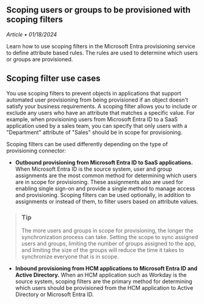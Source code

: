 ## Scoping users or groups to be provisioned with scoping filters

*Article • 01/18/2024*

Learn how to use scoping filters in the Microsoft Entra provisioning service to define attribute based rules. The rules are used to determine which users or groups are provisioned.

## Scoping filter use cases

You use scoping filters to prevent objects in applications that support automated user provisioning from being provisioned if an object doesn't satisfy your business requirements. A scoping filter allows you to include or exclude any users who have an attribute that matches a specific value. For example, when provisioning users from Microsoft Entra ID to a SaaS application used by a sales team, you can specify that only users with a "Department" attribute of "Sales" should be in scope for provisioning.

Scoping filters can be used differently depending on the type of provisioning connector:

- **Outbound provisioning from Microsoft Entra ID to SaaS applications.** When Microsoft Entra ID is the source system, user and group assignments are the most common method for determining which users are in scope for provisioning. These assignments also are used for enabling single sign-on and provide a single method to manage access and provisioning. Scoping filters can be used optionally, in addition to assignments or instead of them, to filter users based on attribute values.

> ### Tip
> The more users and groups in scope for provisioning, the longer the synchronization process can take. Setting the scope to sync assigned users and groups, limiting the number of groups assigned to the app, and limiting the size of the groups will reduce the time it takes to synchronize everyone that is in scope.

- **Inbound provisioning from HCM applications to Microsoft Entra ID and Active Directory.** When an HCM application such as Workday is the source system, scoping filters are the primary method for determining which users should be provisioned from the HCM application to Active Directory or Microsoft Entra ID.
